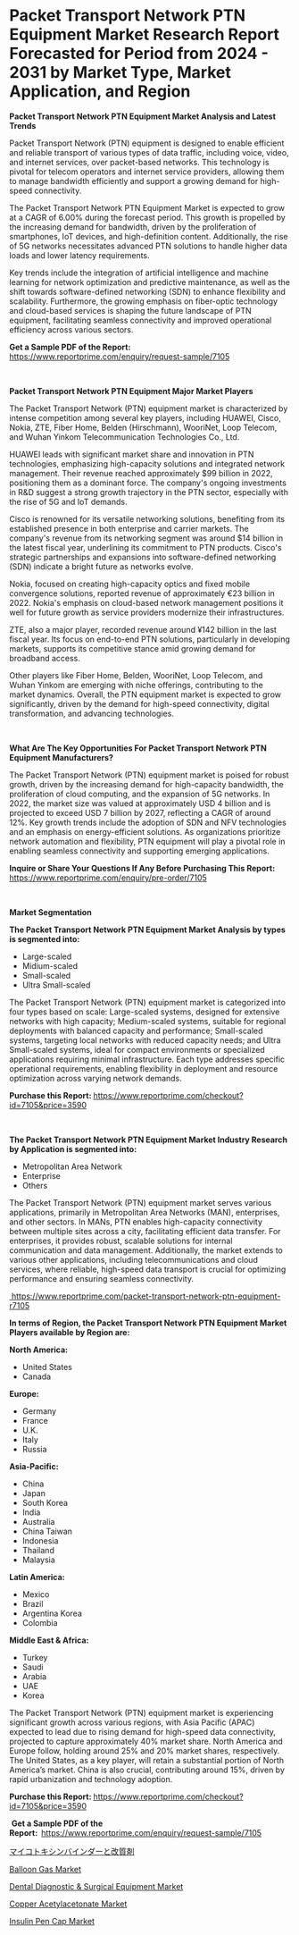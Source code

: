 <p><h1>Packet Transport Network PTN Equipment Market Research Report Forecasted for Period from 2024 -  2031 by Market Type, Market Application, and Region</h1></p><p><strong>Packet Transport Network PTN Equipment Market Analysis and Latest Trends</strong></p>
<p><p>Packet Transport Network (PTN) equipment is designed to enable efficient and reliable transport of various types of data traffic, including voice, video, and internet services, over packet-based networks. This technology is pivotal for telecom operators and internet service providers, allowing them to manage bandwidth efficiently and support a growing demand for high-speed connectivity.</p><p>The Packet Transport Network PTN Equipment Market is expected to grow at a CAGR of 6.00% during the forecast period. This growth is propelled by the increasing demand for bandwidth, driven by the proliferation of smartphones, IoT devices, and high-definition content. Additionally, the rise of 5G networks necessitates advanced PTN solutions to handle higher data loads and lower latency requirements.</p><p>Key trends include the integration of artificial intelligence and machine learning for network optimization and predictive maintenance, as well as the shift towards software-defined networking (SDN) to enhance flexibility and scalability. Furthermore, the growing emphasis on fiber-optic technology and cloud-based services is shaping the future landscape of PTN equipment, facilitating seamless connectivity and improved operational efficiency across various sectors.</p></p>
<p><strong>Get a Sample PDF of the Report:&nbsp;</strong> <a href="https://www.reportprime.com/enquiry/request-sample/7105">https://www.reportprime.com/enquiry/request-sample/7105</a></p>
<p>&nbsp;</p>
<p><strong>Packet Transport Network PTN Equipment Major Market Players</strong></p>
<p><p>The Packet Transport Network (PTN) equipment market is characterized by intense competition among several key players, including HUAWEI, Cisco, Nokia, ZTE, Fiber Home, Belden (Hirschmann), WooriNet, Loop Telecom, and Wuhan Yinkom Telecommunication Technologies Co., Ltd. </p><p>HUAWEI leads with significant market share and innovation in PTN technologies, emphasizing high-capacity solutions and integrated network management. Their revenue reached approximately $99 billion in 2022, positioning them as a dominant force. The company's ongoing investments in R&D suggest a strong growth trajectory in the PTN sector, especially with the rise of 5G and IoT demands.</p><p>Cisco is renowned for its versatile networking solutions, benefiting from its established presence in both enterprise and carrier markets. The company's revenue from its networking segment was around $14 billion in the latest fiscal year, underlining its commitment to PTN products. Cisco's strategic partnerships and expansions into software-defined networking (SDN) indicate a bright future as networks evolve.</p><p>Nokia, focused on creating high-capacity optics and fixed mobile convergence solutions, reported revenue of approximately €23 billion in 2022. Nokia's emphasis on cloud-based network management positions it well for future growth as service providers modernize their infrastructures.</p><p>ZTE, also a major player, recorded revenue around ¥142 billion in the last fiscal year. Its focus on end-to-end PTN solutions, particularly in developing markets, supports its competitive stance amid growing demand for broadband access.</p><p>Other players like Fiber Home, Belden, WooriNet, Loop Telecom, and Wuhan Yinkom are emerging with niche offerings, contributing to the market dynamics. Overall, the PTN equipment market is expected to grow significantly, driven by the demand for high-speed connectivity, digital transformation, and advancing technologies.</p></p>
<p>&nbsp;</p>
<p><strong>What Are The Key Opportunities For Packet Transport Network PTN Equipment Manufacturers?</strong></p>
<p><p>The Packet Transport Network (PTN) equipment market is poised for robust growth, driven by the increasing demand for high-capacity bandwidth, the proliferation of cloud computing, and the expansion of 5G networks. In 2022, the market size was valued at approximately USD 4 billion and is projected to exceed USD 7 billion by 2027, reflecting a CAGR of around 12%. Key growth trends include the adoption of SDN and NFV technologies and an emphasis on energy-efficient solutions. As organizations prioritize network automation and flexibility, PTN equipment will play a pivotal role in enabling seamless connectivity and supporting emerging applications.</p></p>
<p><strong>Inquire or Share Your Questions If Any Before Purchasing This Report:</strong> <a href="https://www.reportprime.com/enquiry/pre-order/7105">https://www.reportprime.com/enquiry/pre-order/7105</a></p>
<p>&nbsp;</p>
<p><strong>Market Segmentation</strong></p>
<p><strong>The Packet Transport Network PTN Equipment Market Analysis by types is segmented into:</strong></p>
<p><ul><li>Large-scaled</li><li>Midium-scaled</li><li>Small-scaled</li><li>Ultra Small-scaled</li></ul></p>
<p><p>The Packet Transport Network (PTN) equipment market is categorized into four types based on scale: Large-scaled systems, designed for extensive networks with high capacity; Medium-scaled systems, suitable for regional deployments with balanced capacity and performance; Small-scaled systems, targeting local networks with reduced capacity needs; and Ultra Small-scaled systems, ideal for compact environments or specialized applications requiring minimal infrastructure. Each type addresses specific operational requirements, enabling flexibility in deployment and resource optimization across varying network demands.</p></p>
<p><strong>Purchase this Report:&nbsp;</strong><a href="https://www.reportprime.com/checkout?id=7105&price=3590">https://www.reportprime.com/checkout?id=7105&price=3590</a></p>
<p>&nbsp;</p>
<p><strong>The Packet Transport Network PTN Equipment Market Industry Research by Application is segmented into:</strong></p>
<p><ul><li>Metropolitan Area Network</li><li>Enterprise</li><li>Others</li></ul></p>
<p><p>The Packet Transport Network (PTN) equipment market serves various applications, primarily in Metropolitan Area Networks (MAN), enterprises, and other sectors. In MANs, PTN enables high-capacity connectivity between multiple sites across a city, facilitating efficient data transfer. For enterprises, it provides robust, scalable solutions for internal communication and data management. Additionally, the market extends to various other applications, including telecommunications and cloud services, where reliable, high-speed data transport is crucial for optimizing performance and ensuring seamless connectivity.</p></p>
<p><a href="https://www.reportprime.com/packet-transport-network-ptn-equipment-r7105">&nbsp;https://www.reportprime.com/packet-transport-network-ptn-equipment-r7105</a></p>
<p><strong>In terms of Region, the Packet Transport Network PTN Equipment Market Players available by Region are:</strong></p>
<p>
    <p> <strong> North America: </strong>
        <ul>
            <li>United States</li>
            <li>Canada</li>
        </ul>
        </p> 
    <p> <strong> Europe: </strong>
        <ul>
            <li>Germany</li>
            <li>France</li>
            <li>U.K.</li>
            <li>Italy</li>
            <li>Russia</li>
        </ul>
        </p> 
    <p> <strong> Asia-Pacific: </strong>
        <ul>
            <li>China</li>
            <li>Japan</li>
            <li>South Korea</li>
            <li>India</li>
            <li>Australia</li>
            <li>China Taiwan</li>
            <li>Indonesia</li>
            <li>Thailand</li>
            <li>Malaysia</li>
        </ul>
        </p> 
    <p> <strong> Latin America: </strong>
        <ul>
            <li>Mexico</li>
            <li>Brazil</li>
            <li>Argentina Korea</li>
            <li>Colombia</li>
        </ul>
        </p> 
    <p> <strong> Middle East & Africa: </strong>
        <ul>
            <li>Turkey</li>
            <li>Saudi</li>
            <li>Arabia</li>
            <li>UAE</li>
            <li>Korea</li>
        </ul>
    </p>
    </p>
<p><p>The Packet Transport Network (PTN) equipment market is experiencing significant growth across various regions, with Asia Pacific (APAC) expected to lead due to rising demand for high-speed data connectivity, projected to capture approximately 40% market share. North America and Europe follow, holding around 25% and 20% market shares, respectively. The United States, as a key player, will retain a substantial portion of North America’s market. China is also crucial, contributing around 15%, driven by rapid urbanization and technology adoption.</p></p>
<p><strong>Purchase this Report: </strong><a href="https://www.reportprime.com/checkout?id=7105&price=3590">https://www.reportprime.com/checkout?id=7105&price=3590</a></p>
<p>&nbsp;<strong>Get a Sample PDF of the Report:&nbsp;&nbsp;</strong><a href="https://www.reportprime.com/enquiry/request-sample/7105">https://www.reportprime.com/enquiry/request-sample/7105</a></p>
<p><strong></strong></p>
<p><p><a href="https://medium.com/@brandyhiiqh/mycotoxin-binders-and-modifier-market-%E3%81%AE%E3%82%B0%E3%83%AD%E3%83%BC%E3%83%90%E3%83%AB%E5%B8%82%E5%A0%B4%E6%A6%82%E8%A6%81%E3%81%AF-%E4%B8%96%E7%95%8C%E3%81%8A%E3%82%88%E3%81%B3%E4%B8%BB%E8%A6%81%E5%B8%82%E5%A0%B4%E3%81%AB%E3%81%8A%E3%81%91%E3%82%8B%E6%A5%AD%E7%95%8C%E3%81%AB%E5%BD%B1%E9%9F%BF%E3%82%92%E4%B8%8E%E3%81%88%E3%82%8B%E4%B8%BB%E8%A6%81%E3%81%AA%E3%83%88%E3%83%AC%E3%83%B3%E3%83%89%E3%81%AB%E3%81%A4%E3%81%84%E3%81%A6-%E7%8B%AC%E8%87%AA%E3%81%AE%E8%A6%96%E7%82%B9%E3%82%92%E6%8F%90%E4%BE%9B%E3%81%97%E3%81%BE%E3%81%99-55eb53a7d41a">マイコトキシンバインダーと改質剤</a></p><p><a href="https://issuu.com/reportprime-2/docs/balloon-gas-market-size-2030.pptx_9c43879bf3db1c">Balloon Gas Market</a></p><p><a href="https://medium.com/@andrew.scott4567/the-growth-of-the-dental-diagnostic-surgical-equipment-market-has-been-significant-driven-by-ea66ccf9b67d">Dental Diagnostic & Surgical Equipment Market</a></p><p><a href="https://www.linkedin.com/pulse/global-copper-acetylacetonate-market-sector-types-applications-uh8hc?trackingId=Vbbkk3wTRmiz3F9h46gVTw%3D%3D">Copper Acetylacetonate Market</a></p><p><a href="https://medium.com/@andrew.scott4567/the-insulin-pen-cap-market-has-grown-significantly-as-a-result-of-several-important-causes-4eb9e3862671">Insulin Pen Cap Market</a></p></p>